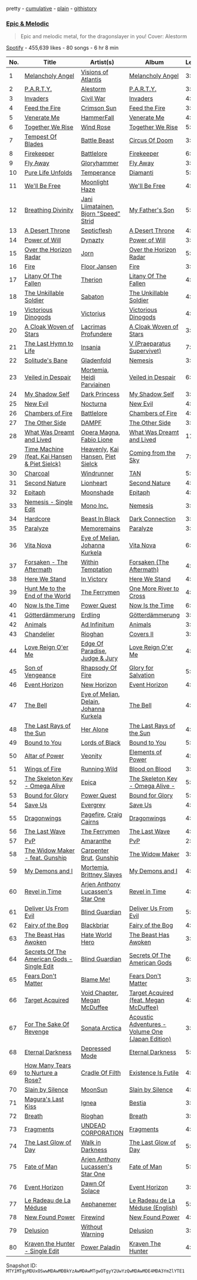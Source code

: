 pretty - [cumulative](/playlists/cumulative/37i9dQZF1DX37bXS7EGI3f.md) - [plain](/playlists/plain/37i9dQZF1DX37bXS7EGI3f) - [githistory](https://github.githistory.xyz/mackorone/spotify-playlist-archive/blob/main/playlists/plain/37i9dQZF1DX37bXS7EGI3f)

### [Epic & Melodic](https://open.spotify.com/playlist/37i9dQZF1DX37bXS7EGI3f)

> Epic and melodic metal, for the dragonslayer in you! Cover: Alestorm

[Spotify](https://open.spotify.com/user/spotify) - 455,639 likes - 80 songs - 6 hr 8 min

| No. | Title | Artist(s) | Album | Length |
|---|---|---|---|---|
| 1 | [Melancholy Angel](https://open.spotify.com/track/3dUh0IyeVBCEaHZciFOSAO) | [Visions of Atlantis](https://open.spotify.com/artist/5kanN1nKzrkW1m2gZmo82x) | [Melancholy Angel](https://open.spotify.com/album/5vZb64hkg5telnO3kemLaJ) | 3:55 |
| 2 | [P.A.R.T.Y.](https://open.spotify.com/track/4u8kaEpeqCNakSjKvHJmgv) | [Alestorm](https://open.spotify.com/artist/3OpqU68JpZlzvjAJj3B2Da) | [P.A.R.T.Y.](https://open.spotify.com/album/0GThAZZXkQ8PVzqkT5XfBx) | 3:23 |
| 3 | [Invaders](https://open.spotify.com/track/4bKdrTctrZRcfsY2nSv1Kc) | [Civil War](https://open.spotify.com/artist/6lGzC0JJCotCU9QZ2Lgi8T) | [Invaders](https://open.spotify.com/album/3BEw4TA7gQa6rmOAYOmkkN) | 4:32 |
| 4 | [Feed the Fire](https://open.spotify.com/track/6k6HxyqO3OgyVcydZZXmfI) | [Crimson Sun](https://open.spotify.com/artist/6swg1JhIcRgZCqAHi3MDp9) | [Feed the Fire](https://open.spotify.com/album/0Xu2uCpy0kL15O5iC3t7iP) | 3:19 |
| 5 | [Venerate Me](https://open.spotify.com/track/6D1i1hoMyjs843XbMhNq8J) | [HammerFall](https://open.spotify.com/artist/2o18h28enlHxj887tATc58) | [Venerate Me](https://open.spotify.com/album/31N7LU5QrRO1FffpS3oBH7) | 4:43 |
| 6 | [Together We Rise](https://open.spotify.com/track/4Asn26WKTDwVEx5sJrEc8T) | [Wind Rose](https://open.spotify.com/artist/67ps5pbKVO7V9Fcb4lTIXz) | [Together We Rise](https://open.spotify.com/album/2DAqWZXEeZkdWkfgOCek8V) | 5:02 |
| 7 | [Tempest Of Blades](https://open.spotify.com/track/62TCEZic6RfrMkC2jkJQ2S) | [Battle Beast](https://open.spotify.com/artist/7k5jeohQCF20a8foBD9ize) | [Circus Of Doom](https://open.spotify.com/album/6Kuz73jchZKPe72PPi2s3C) | 3:32 |
| 8 | [Firekeeper](https://open.spotify.com/track/4oCIobS2bPD6yZekYes6tk) | [Battlelore](https://open.spotify.com/artist/6vDPwpGZIflBoW6Gy3FWFw) | [Firekeeper](https://open.spotify.com/album/4ttUNoGOwAJ15VuVOvH808) | 6:38 |
| 9 | [Fly Away](https://open.spotify.com/track/0KRMfSzkY5G4ORX2jJDX9E) | [Gloryhammer](https://open.spotify.com/artist/7dkEByOe0oHqc54qU4hwzV) | [Fly Away](https://open.spotify.com/album/4zidxVLC7krzVWGJQWHFnV) | 3:59 |
| 10 | [Pure Life Unfolds](https://open.spotify.com/track/4CwCJlCqLnxoGgBKpKo0Yb) | [Temperance](https://open.spotify.com/artist/0WHhPa7TmqQASabtpYsa5J) | [Diamanti](https://open.spotify.com/album/1EEuIVH5roV6bOWQnQiXmZ) | 5:05 |
| 11 | [We'll Be Free](https://open.spotify.com/track/5eHDFd1y53Ui8i7rk6N9nx) | [Moonlight Haze](https://open.spotify.com/artist/1J9Jg6CEtjR3C4SFXz1elX) | [We'll Be Free](https://open.spotify.com/album/5JE6mHj7OvwXBWHhN2DPIV) | 4:02 |
| 12 | [Breathing Divinity](https://open.spotify.com/track/2DYzExuijXK0C80vAGn8M8) | [Jani Liimatainen](https://open.spotify.com/artist/15o2IVJ6hHAxdBBvAjjtn9), [Bjorn "Speed" Strid](https://open.spotify.com/artist/5qA1ILfKx6JbW6dw17N0BN) | [My Father's Son](https://open.spotify.com/album/0qilzu3EIOuFZPvphDRJYr) | 5:03 |
| 13 | [A Desert Throne](https://open.spotify.com/track/1LItqOJd8uYWA1zfBZSNHP) | [Septicflesh](https://open.spotify.com/artist/5MlEt7qqXqNSReeX76xK6b) | [A Desert Throne](https://open.spotify.com/album/7oU6n8BoCwjoSKEpAtXQbX) | 4:18 |
| 14 | [Power of Will](https://open.spotify.com/track/480rtuITvEdBj1TA76juXO) | [Dynazty](https://open.spotify.com/artist/5deRBvKxJssHVa9n6B7tWV) | [Power of Will](https://open.spotify.com/album/6MSd9d2q11JwWSsZh6fBVr) | 3:53 |
| 15 | [Over the Horizon Radar](https://open.spotify.com/track/5GMCA2bj9tyiRzMfqpsMzy) | [Jorn](https://open.spotify.com/artist/5SaDyTQkjAAdrsmhPzrmw2) | [Over the Horizon Radar](https://open.spotify.com/album/5UOB2GpihCJHEQ30DSnkss) | 5:23 |
| 16 | [Fire](https://open.spotify.com/track/6a4hIHS9wtWf2O0e8XgHGl) | [Floor Jansen](https://open.spotify.com/artist/2ZNTJ9Bu9QMJwBboMSpQgJ) | [Fire](https://open.spotify.com/album/72cGpjiwjdPTwcrPMnaFNX) | 3:28 |
| 17 | [Litany Of The Fallen](https://open.spotify.com/track/1gYjWTKs09WJzaZrPLRFDS) | [Therion](https://open.spotify.com/artist/5c8Cw62ZYj9XO6iDLRDEsi) | [Litany Of The Fallen](https://open.spotify.com/album/11cRcdDcrV6eTJKuvrZdNu) | 4:10 |
| 18 | [The Unkillable Soldier](https://open.spotify.com/track/1h98WxD3tsMfb4YlB2wBDS) | [Sabaton](https://open.spotify.com/artist/3o2dn2O0FCVsWDFSh8qxgG) | [The Unkillable Soldier](https://open.spotify.com/album/3wjhgpXJu4BWzOilpLkYte) | 4:11 |
| 19 | [Victorious Dinogods](https://open.spotify.com/track/2WaIiTbj3K9aosf0L0qvat) | [Victorius](https://open.spotify.com/artist/2INeE2VBbawRQNI6ezc4lN) | [Victorious Dinogods](https://open.spotify.com/album/6fAAa9vaM15S6LerBoaN6P) | 4:46 |
| 20 | [A Cloak Woven of Stars](https://open.spotify.com/track/63MHeFB8wPnk1BdOzOhSQH) | [Lacrimas Profundere](https://open.spotify.com/artist/4LtKoRSDo1uGlaGGEqsIhz) | [A Cloak Woven of Stars](https://open.spotify.com/album/0pgqABeJv3v8GgMlfFMeSm) | 3:37 |
| 21 | [The Last Hymn to Life](https://open.spotify.com/track/2m1SoDCpZAE0oRs6gGCCXe) | [Insania](https://open.spotify.com/artist/5PgpbJGDEilZcBglUPMMPl) | [V \(Praeparatus Supervivet\)](https://open.spotify.com/album/6DjBQrACipS0vKlBIqUgzI) | 7:36 |
| 22 | [Solitude's Bane](https://open.spotify.com/track/3S4FfGDSpmPSHqSR0DyMH4) | [Gladenfold](https://open.spotify.com/artist/5fReK32sz2vmbh61o5TGLe) | [Nemesis](https://open.spotify.com/album/6hcVrHaXWVQucfSx39i4vo) | 3:37 |
| 23 | [Veiled in Despair](https://open.spotify.com/track/4yHtEgZqyUgcClZD3AOX3l) | [Mortemia](https://open.spotify.com/artist/5RUUgjv8Q0H2osxIC3AYBi), [Heidi Parviainen](https://open.spotify.com/artist/5XjOHp3QWS7IC2mm4SNwTj) | [Veiled in Despair](https://open.spotify.com/album/2EznOag1XNIUnTNd5hRmFA) | 6:12 |
| 24 | [My Shadow Self](https://open.spotify.com/track/4wqz7heQ7P70PfjwojQFdK) | [Dark Princess](https://open.spotify.com/artist/1uy1Q1ri5F7S3Mct15kJPN) | [My Shadow Self](https://open.spotify.com/album/0XmDlBzjV3YXkF8GKLYD7C) | 3:02 |
| 25 | [New Evil](https://open.spotify.com/track/2IvaXSzA8LFKhSVvJV0xtZ) | [Nocturna](https://open.spotify.com/artist/3Eo8pwg5OKX59PKpAFfPqX) | [New Evil](https://open.spotify.com/album/2iedVBdD7TICbWsudozEbx) | 4:25 |
| 26 | [Chambers of Fire](https://open.spotify.com/track/0t6hb4sQPxJQAAB7iYPrpt) | [Battlelore](https://open.spotify.com/artist/6vDPwpGZIflBoW6Gy3FWFw) | [Chambers of Fire](https://open.spotify.com/album/2knMVLETWD9mGLSF02iClX) | 4:13 |
| 27 | [The Other Side](https://open.spotify.com/track/3o9soRptwDhjVZ5IW0c2OG) | [DAMPF](https://open.spotify.com/artist/0S3PwQ8ImA3ORcNpYsG6my) | [The Other Side](https://open.spotify.com/album/6pzWHJIhb1m0bynoFZzx7Q) | 3:34 |
| 28 | [What Was Dreamt and Lived](https://open.spotify.com/track/3mJvoWmfeg8zUjdjCqHlqv) | [Opera Magna](https://open.spotify.com/artist/4XfEU7U94G33udFPTPwLbC), [Fabio Lione](https://open.spotify.com/artist/1toJ8R36bFALH06xycfaJp) | [What Was Dreamt and Lived](https://open.spotify.com/album/73RiO9eVYKd9USOzuhoqnZ) | 11:34 |
| 29 | [Time Machine \(feat\. Kai Hansen & Piet Sielck\)](https://open.spotify.com/track/2XxNP9FEnrytdaIElFsWoY) | [Heavenly](https://open.spotify.com/artist/7j3etSXgd9ZLYIUW7KWnpd), [Kai Hansen](https://open.spotify.com/artist/1jpvVuIxURdWfijigYFTch), [Piet Sielck](https://open.spotify.com/artist/1JCBpIh7DHq66ljTJ9E2uu) | [Coming from the Sky](https://open.spotify.com/album/4h1Gmx1wfgbqHZBOjP8kQc) | 7:06 |
| 30 | [Charcoal](https://open.spotify.com/track/5T5u6OqOiGwk0M7pLi4Yaz) | [Windrunner](https://open.spotify.com/artist/7GqHmgqt4wkWHZr8fcc9P7) | [TAN](https://open.spotify.com/album/5CaUwC3aR3rdy325CtWPLH) | 5:14 |
| 31 | [Second Nature](https://open.spotify.com/track/3rVrbisqmkrfOVpfl9Plgj) | [Lionheart](https://open.spotify.com/artist/1ei3UyhCTygt5lNCVFItam) | [Second Nature](https://open.spotify.com/album/5rCIMFTGTvS0jLdOAc1Ljx) | 4:36 |
| 32 | [Epitaph](https://open.spotify.com/track/0EmDq2qJzPbyAP24MowcEq) | [Moonshade](https://open.spotify.com/artist/4K8ETf2R1Gs7fz5y21CTTN) | [Epitaph](https://open.spotify.com/album/67HLuJLje712aP4z6CGlIJ) | 4:11 |
| 33 | [Nemesis \- Single Edit](https://open.spotify.com/track/1Ms77wvO9QAgwOI0wNILHh) | [Mono Inc.](https://open.spotify.com/artist/1189BemPY7h2lgaH1pkzGX) | [Nemesis](https://open.spotify.com/album/2MghktqgzbKofBy4CYGyk1) | 3:58 |
| 34 | [Hardcore](https://open.spotify.com/track/1kKzLv3w7I5NXzEtWkSzi4) | [Beast In Black](https://open.spotify.com/artist/0rEuaTPLMhlViNCJrg3NEH) | [Dark Connection](https://open.spotify.com/album/30O1KkbyS9bbOniw7xtQux) | 3:34 |
| 35 | [Paralyze](https://open.spotify.com/track/2axeXhI1SU6G5CZ1drCDze) | [Memoremains](https://open.spotify.com/artist/59YzmPPL4s9KUfV4kqWYS1) | [Paralyze](https://open.spotify.com/album/7lvrKN4q09fkVHdOG2GdbT) | 3:22 |
| 36 | [Vita Nova](https://open.spotify.com/track/2o7Exjn3bLrKOYS7rsJXlr) | [Eye of Melian](https://open.spotify.com/artist/4o6EEebyNsDyI14s2jnB4G), [Johanna Kurkela](https://open.spotify.com/artist/7fsO7iJz8gv776THRffk0A) | [Vita Nova](https://open.spotify.com/album/6HLg30KBqgZsKRhWeKmops) | 6:04 |
| 37 | [Forsaken \- The Aftermath](https://open.spotify.com/track/6dzyEj20geKV3Khh0nFqbR) | [Within Temptation](https://open.spotify.com/artist/3hE8S8ohRErocpkY7uJW4a) | [Forsaken \(The Aftermath\)](https://open.spotify.com/album/19sM9PTWBKHos2jARNfe06) | 4:58 |
| 38 | [Here We Stand](https://open.spotify.com/track/3PMyqW85Gvncxxup60MIie) | [In Victory](https://open.spotify.com/artist/56rg8R5k95tY2jT4cQPyK3) | [Here We Stand](https://open.spotify.com/album/47tmMof0okT3jCJteSF1rR) | 4:08 |
| 39 | [Hunt Me to the End of the World](https://open.spotify.com/track/3ZHU0h1DO2Tir7pQu889N5) | [The Ferrymen](https://open.spotify.com/artist/6THX1gyfwGIwiPSyU5ffL7) | [One More River to Cross](https://open.spotify.com/album/7gb21nwjJJum3M1NoL5NkN) | 4:54 |
| 40 | [Now Is the Time](https://open.spotify.com/track/0H0g6Rk2E39yNF9ShYj9z0) | [Power Quest](https://open.spotify.com/artist/0m9MRvdIdPp3cR1JkaEVip) | [Now Is the Time](https://open.spotify.com/album/4IFXE9orZJ3dAxIZDjp3aV) | 6:18 |
| 41 | [Götterdämmerung](https://open.spotify.com/track/55YRUWiZOr4VwLpBc8QBWI) | [Erdling](https://open.spotify.com/artist/1YbFcjdUGqumvNIWLVGcJK) | [Götterdämmerung](https://open.spotify.com/album/0kh834SiX6ZoLU3X7kMJqu) | 3:44 |
| 42 | [Animals](https://open.spotify.com/track/0cNfzbkANFageuTc7Hl414) | [Ad Infinitum](https://open.spotify.com/artist/2X3qFQFHkm1sOGo5ppIoSD) | [Animals](https://open.spotify.com/album/0tvqssflKB4QRiZIpFyTYD) | 3:43 |
| 43 | [Chandelier](https://open.spotify.com/track/6yqcGYzJ7V4tv9wXt827ue) | [Rioghan](https://open.spotify.com/artist/2Ev0s3CG4Oz7MJvqpQzHWw) | [Covers II](https://open.spotify.com/album/0iGeVl7864jzkdwMGrrrNd) | 3:38 |
| 44 | [Love Reign O'er Me](https://open.spotify.com/track/4iTx8xQFl22MH82TTrw8NQ) | [Edge Of Paradise](https://open.spotify.com/artist/45MvWoWLKlKglPHeKiVlJY), [Judge & Jury](https://open.spotify.com/artist/2p1FiOhFr2sED9OxKVNRbB) | [Love Reign O'er Me](https://open.spotify.com/album/4bYUQCRw0UMQaPdlMmPnce) | 4:00 |
| 45 | [Son of Vengeance](https://open.spotify.com/track/0fNSEGMYMcJpQIcLpUq9FT) | [Rhapsody Of Fire](https://open.spotify.com/artist/2GnCQNJbs4xqFulqAdAg2U) | [Glory for Salvation](https://open.spotify.com/album/4OfONg7cNiDlH9tpVNKN5i) | 5:46 |
| 46 | [Event Horizon](https://open.spotify.com/track/7zAy7zxQ3089UVtT8iopo1) | [New Horizon](https://open.spotify.com/artist/2Tx9qvXQEMGM4wIRald5uk) | [Event Horizon](https://open.spotify.com/album/4tcpxAECnvzKmINKJ44UYY) | 4:13 |
| 47 | [The Bell](https://open.spotify.com/track/1g2eSCd9S2onJcfJxAcS71) | [Eye of Melian](https://open.spotify.com/artist/4o6EEebyNsDyI14s2jnB4G), [Delain](https://open.spotify.com/artist/6pIRdCtSE5hLFfIfcTAicI), [Johanna Kurkela](https://open.spotify.com/artist/7fsO7iJz8gv776THRffk0A) | [The Bell](https://open.spotify.com/album/4sw2lggNNlSRYa34GbEoTu) | 4:31 |
| 48 | [The Last Rays of the Sun](https://open.spotify.com/track/5RAVYLt6qwE6qAJISplSud) | [Her Alone](https://open.spotify.com/artist/2dnG7Q4xgIcfNpItnAwLAv) | [The Last Rays of the Sun](https://open.spotify.com/album/4vOgylNHYI8EGze0sJGWOg) | 4:35 |
| 49 | [Bound to You](https://open.spotify.com/track/2e3BYKQxVqrwDNBthAVMRf) | [Lords of Black](https://open.spotify.com/artist/5PgEqen6HcezHZRU1PJO0Z) | [Bound to You](https://open.spotify.com/album/4LBRpVSwm4DKouQRuj9xJg) | 5:20 |
| 50 | [Altar of Power](https://open.spotify.com/track/0VwzxtkLcWVsFwdLSHfHfX) | [Veonity](https://open.spotify.com/artist/3Zero2Ovi9miqMvjcNpobH) | [Elements of Power](https://open.spotify.com/album/3KVsdtxgGQN5hKi0AWqU0A) | 4:21 |
| 51 | [Wings of Fire](https://open.spotify.com/track/6OWQLU8zkE7ph047jVwt1i) | [Running Wild](https://open.spotify.com/artist/7954VFaZClkL503srfV5PE) | [Blood on Blood](https://open.spotify.com/album/1OLRjNNIkMhGXRsAa3VSDD) | 3:59 |
| 52 | [The Skeleton Key \- Omega Alive](https://open.spotify.com/track/58TCqmFub3i48RrCqkjcKa) | [Epica](https://open.spotify.com/artist/5HA5aLY3jJV7eimXWkRBBp) | [The Skeleton Key \- Omega Alive \-](https://open.spotify.com/album/7kCUk70yTH96LYWAwp0ahX) | 5:05 |
| 53 | [Bound for Glory](https://open.spotify.com/track/6iaE692yddzSZCtas13O3G) | [Power Quest](https://open.spotify.com/artist/0m9MRvdIdPp3cR1JkaEVip) | [Bound for Glory](https://open.spotify.com/album/67ivunRzZPCKSFkJ0RLkUa) | 5:27 |
| 54 | [Save Us](https://open.spotify.com/track/4wgNeJC09meKtvYTjGTyG8) | [Evergrey](https://open.spotify.com/artist/4S0foX2r0RlC12KBW8u73D) | [Save Us](https://open.spotify.com/album/5vCm979YxXhzYDlpgyYRgW) | 4:45 |
| 55 | [Dragonwings](https://open.spotify.com/track/4LNkBt5ErMrbXHeCPoDhzZ) | [Pagefire](https://open.spotify.com/artist/1gKEQdxsZV3e97GIhOwTmF), [Craig Cairns](https://open.spotify.com/artist/6iMoj5iPi4sUkBspHLJ4wK) | [Dragonwings](https://open.spotify.com/album/5myo6QeT0EwVkAVPw3MlR0) | 4:03 |
| 56 | [The Last Wave](https://open.spotify.com/track/3HIrL5CpFrc6CNjiOCDidI) | [The Ferrymen](https://open.spotify.com/artist/6THX1gyfwGIwiPSyU5ffL7) | [The Last Wave](https://open.spotify.com/album/4fh7KDwJsiTCLwzeEEJIXL) | 4:47 |
| 57 | [PvP](https://open.spotify.com/track/46HFTyFqLMzSye98Arqa98) | [Amaranthe](https://open.spotify.com/artist/2KaW48xlLnXC2v8tvyhWsa) | [PvP](https://open.spotify.com/album/2NmhrfbIE0otcLsX7rgmJ5) | 2:59 |
| 58 | [The Widow Maker \- feat\. Gunship](https://open.spotify.com/track/2wEefjLWT91c7AyTuiStmi) | [Carpenter Brut](https://open.spotify.com/artist/1l2oLiukA9i5jEtIyNWIEP), [Gunship](https://open.spotify.com/artist/3PALZKWkpwjRvBsRmhlVSS) | [The Widow Maker](https://open.spotify.com/album/2ivXd8Ca3ECnX7ILZoNpbP) | 3:55 |
| 59 | [My Demons and I](https://open.spotify.com/track/5KWXj0NY74p7Pqctwk79jU) | [Mortemia](https://open.spotify.com/artist/5RUUgjv8Q0H2osxIC3AYBi), [Brittney Slayes](https://open.spotify.com/artist/1Ea0u6DNv731liS6GfD7aK) | [My Demons and I](https://open.spotify.com/album/1h30AxSI16qbIZqPQX3tZh) | 4:16 |
| 60 | [Revel in Time](https://open.spotify.com/track/2CmQeA8YUtZDMp2tUsuqj1) | [Arjen Anthony Lucassen's Star One](https://open.spotify.com/artist/1W5pfX7IGyw9wCmfARg1pi) | [Revel in Time](https://open.spotify.com/album/4F4zzCVXkFuDiH9pnf88Jk) | 4:37 |
| 61 | [Deliver Us From Evil](https://open.spotify.com/track/4Cb1AimuiTJ5szNlCcf895) | [Blind Guardian](https://open.spotify.com/artist/7jxJ25p0pPjk0MStloN6o6) | [Deliver Us From Evil](https://open.spotify.com/album/1ZnC7l78DJRZ3Tjhn4IyvO) | 5:21 |
| 62 | [Fairy of the Bog](https://open.spotify.com/track/1bonbXXlT83xzDsyKIc0Am) | [Blackbriar](https://open.spotify.com/artist/6PXQUX3BYTSVj7LcvviOmI) | [Fairy of the Bog](https://open.spotify.com/album/1JahUk68dOo6qgqppAkfk1) | 4:36 |
| 63 | [The Beast Has Awoken](https://open.spotify.com/track/1DCcgFZYNC4DbeysRwBpjo) | [Hate World Hero](https://open.spotify.com/artist/3fUpS8AGXpd7PO9I8bs4jh) | [The Beast Has Awoken](https://open.spotify.com/album/3Ch8TYT2iPsUCjKAcCe4rc) | 3:33 |
| 64 | [Secrets Of The American Gods \- Single Edit](https://open.spotify.com/track/59Zt3ljewoHZ0A2J6qayNo) | [Blind Guardian](https://open.spotify.com/artist/7jxJ25p0pPjk0MStloN6o6) | [Secrets Of The American Gods](https://open.spotify.com/album/2VlGYrtrvRshFFEzBDRmD2) | 6:37 |
| 65 | [Fears Don't Matter](https://open.spotify.com/track/7KnvDg0LKjSfWdWE3fOkfL) | [Blame Me!](https://open.spotify.com/artist/5VPpA30LO6fGV6ZYycAn9T) | [Fears Don't Matter](https://open.spotify.com/album/552oU2gbQGqZmmleLFLOeQ) | 3:44 |
| 66 | [Target Acquired](https://open.spotify.com/track/25x7xXk5m6oCO1x67J0HRY) | [Void Chapter](https://open.spotify.com/artist/6hJhjhNdtSCfZhQiqN03lq), [Megan McDuffee](https://open.spotify.com/artist/4n34M10wtYMrhh5tNsKwnn) | [Target Acquired \(feat\. Megan McDuffee\)](https://open.spotify.com/album/2V5RiMu96qwpW0dDY0LDXt) | 4:48 |
| 67 | [For The Sake Of Revenge](https://open.spotify.com/track/590peBKo6OaJzKu756aGe4) | [Sonata Arctica](https://open.spotify.com/artist/5YeoQ1L71cXDMpSpqxOjfH) | [Acoustic Adventures \- Volume One \(Japan Edition\)](https://open.spotify.com/album/2SoNYP3NBHJzAek1kMi13X) | 3:31 |
| 68 | [Eternal Darkness](https://open.spotify.com/track/5KF33B01qnGgBYIp35LD6f) | [Depressed Mode](https://open.spotify.com/artist/2vKi7KUTYLHqKVQQ3cpBo0) | [Eternal Darkness](https://open.spotify.com/album/13G54l6oV3HKT4HaWsKDQB) | 5:46 |
| 69 | [How Many Tears to Nurture a Rose?](https://open.spotify.com/track/56uFi2FNOiPTwwMTmnQb9b) | [Cradle Of Filth](https://open.spotify.com/artist/0NTSMFFapnyZfvmCwzcYPd) | [Existence Is Futile](https://open.spotify.com/album/3KpVEHzcarxhbDLaxSREiI) | 4:34 |
| 70 | [Slain by Silence](https://open.spotify.com/track/67pzpOxGKJcBGvICHRW6aE) | [MoonSun](https://open.spotify.com/artist/1nSYsxBoOs3Cvi6j6WDXdS) | [Slain by Silence](https://open.spotify.com/album/2rUuL1S2HUXYDxsPD668UE) | 4:12 |
| 71 | [Magura's Last Kiss](https://open.spotify.com/track/3xXo6v1xoHKHWdkTavpOBx) | [Ignea](https://open.spotify.com/artist/7E7V95LId9MPJ6anIK1qrM) | [Bestia](https://open.spotify.com/album/2MmoV9l6vJ6lxs290bEMkt) | 3:31 |
| 72 | [Breath](https://open.spotify.com/track/6srr7GORT5rCZyFKO5jd2G) | [Rioghan](https://open.spotify.com/artist/2Ev0s3CG4Oz7MJvqpQzHWw) | [Breath](https://open.spotify.com/album/2A70NvbWyMrMhCgCCLB05g) | 3:44 |
| 73 | [Fragments](https://open.spotify.com/track/5p3osjelrzcmI0vLCP662k) | [UNDEAD CORPORATION](https://open.spotify.com/artist/6fKT4n1tGdjiH5RwNRQuTf) | [Fragments](https://open.spotify.com/album/47Teby1vWfGnwGsaySaEKQ) | 4:21 |
| 74 | [The Last Glow of Day](https://open.spotify.com/track/5A8Swwa08RlHqJ8SCcrGk9) | [Walk in Darkness](https://open.spotify.com/artist/4J5dAuYmTTvllJTymoS3tL) | [The Last Glow of Day](https://open.spotify.com/album/1bDmn617Zj0iFIaa6uVQfv) | 5:15 |
| 75 | [Fate of Man](https://open.spotify.com/track/6qWw5KhqblmmqA7APdpqmk) | [Arjen Anthony Lucassen's Star One](https://open.spotify.com/artist/1W5pfX7IGyw9wCmfARg1pi) | [Fate of Man](https://open.spotify.com/album/4lvGV04Suxogp8e6tryPQf) | 5:29 |
| 76 | [Event Horizon](https://open.spotify.com/track/6OH0OWVVHryjQxQfEnv4Fc) | [Dawn Of Solace](https://open.spotify.com/artist/7anjHetVbdSelRpDsZzWY7) | [Event Horizon](https://open.spotify.com/album/42gPwQ8a9gO5C2pSQpXrPm) | 3:51 |
| 77 | [Le Radeau de La Méduse](https://open.spotify.com/track/3pA6e63BSPjPt9SFF9lwha) | [Aephanemer](https://open.spotify.com/artist/1M2nK2dOXJjcCuW3SQEzET) | [Le Radeau de La Méduse \(English\)](https://open.spotify.com/album/1KENM3kf19xETgAZT0DQng) | 5:42 |
| 78 | [New Found Power](https://open.spotify.com/track/0KKDXtEugnwp8lyNPo0YxK) | [Firewind](https://open.spotify.com/artist/70I9vE7YTwKmelfEplXc5r) | [New Found Power](https://open.spotify.com/album/3SIe3cPl0rIvPMCafeSNyV) | 4:15 |
| 79 | [Delusion](https://open.spotify.com/track/6A6aJxfbI3FxwZLZpGYkpV) | [Without Warning](https://open.spotify.com/artist/4t91G6AzXhhZXQkbpZX7Fe) | [Delusion](https://open.spotify.com/album/1zDi3Uv4ss4Hm8qjPzDivj) | 3:04 |
| 80 | [Kraven the Hunter \- Single Edit](https://open.spotify.com/track/3skZ9npI1llyAOivyBCC7y) | [Power Paladin](https://open.spotify.com/artist/2jkaoO6BDX0QvewdjxRSvB) | [Kraven The Hunter](https://open.spotify.com/album/39Zzf3eP7dTiDPlbCZrTma) | 4:42 |

Snapshot ID: `MTY1MTgyMDUxOSwwMDAwMDBkYzAwMDAwMTgwOTgyY2UwYzQwMDAwMDE4MDA3YmZlYTE1`
